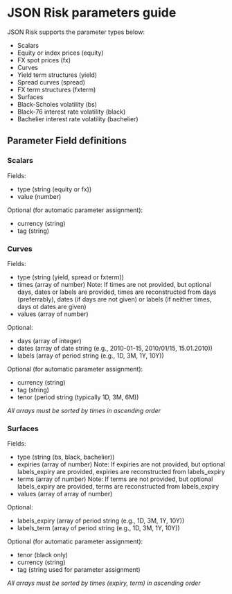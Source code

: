 # JSON Risk parameters guide
JSON Risk supports the parameter types below:

- Scalars
 - Equity or index prices (equity)
 - FX spot prices (fx)
- Curves
 - Yield term structures (yield)
 - Spread curves (spread)
 - FX term structures (fxterm)
- Surfaces
 - Black-Scholes volatility (bs)
 - Black-76 interest rate volatility (black)
 - Bachelier interest rate volatility (bachelier)

## Parameter Field definitions
### Scalars

Fields:

- type (string (equity or fx))
- value (number)

Optional (for automatic parameter assignment):

- currency (string)
- tag (string)

### Curves

Fields:

- type (string (yield, spread or fxterm))
- times (array of number) Note: If times are not provided, but optional days, dates or labels are provided, times are reconstructed from days (preferrably), dates (if days are not given) or labels (if neither times, days ot dates are given)
- values (array of number)

Optional: 

- days (array of integer)
- dates (array of date string (e.g., 2010-01-15, 2010/01/15, 15.01.2010))
- labels (array of period string (e.g., 1D, 3M, 1Y, 10Y))

Optional (for automatic parameter assignment):

- currency (string)
- tag (string)
- tenor (period string (typically 1D, 3M, 6M))


_All arrays must be sorted by times in ascending order_


### Surfaces

Fields:

- type (string (bs, black, bachelier))
- expiries (array of number) Note: If expiries are not provided, but optional labels\_expiry are provided, expiries are reconstructed from labels\_expiry
- terms (array of number) Note: If terms are not provided, but optional labels\_expiry are provided, terms are reconstructed from labels\_expiry
- values (array of array of number)

Optional: 

- labels_expiry (array of period string (e.g., 1D, 3M, 1Y, 10Y))
- labels_term (array of period string (e.g., 1D, 3M, 1Y, 10Y))

Optional (for automatic parameter assignment):

- tenor (black only)
- currency (string)
- tag (string used for parameter assignment)

_All arrays must be sorted by times (expiry, term) in ascending order_

